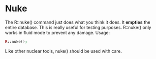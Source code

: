# Nuke

The R::nuke() command just does what you think it does. It **empties** the entire database.
This is really useful for testing purposes. R::nuke() only works in fluid mode to prevent any
damage. Usage:

```php
R::nuke();
```

Like other nuclear tools, nuke() should be used with care.
